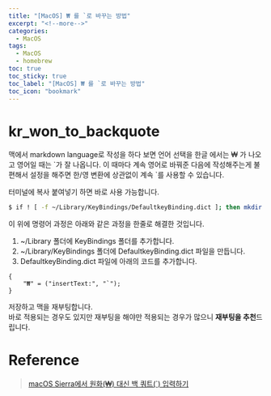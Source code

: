 ```yaml
---
title: "[MacOS] ₩ 를 `로 바꾸는 방법"
excerpt: "<!--more-->"
categories:
  - MacOS
tags:
  - MacOS
  - homebrew
toc: true
toc_sticky: true
toc_label: "[MacOS] ₩ 를 `로 바꾸는 방법"
toc_icon: "bookmark"
---
```


# kr_won_to_backquote

맥에서 markdown language로 작성을 하다 보면 언어 선택을 한글 에서는 ₩ 가 나오고 영어일 때는 \`가 잘 나옵니다. 이 때마다 계속 영어로 바꿔준 다음에 작성해주는게 불편해서 설정을 해주면 한/영 변환에 상관없이 계속 \`를 사용할 수 있습니다.

터미널에 복사 붙여넣기 하면 바로 사용 가능합니다.

```bash
$ if ! [ -f ~/Library/KeyBindings/DefaultkeyBinding.dict ]; then mkdir -p ~/Library/KeyBindings && echo '{"₩" = ("insertText:", "\`");}' > ~/Library/KeyBindings/DefaultkeyBinding.dict; fi
```

이 위에 명령어 과정은 아래와 같은 과정을 한줄로 해결한 것입니다.

1. ~/Library 폴더에 KeyBindings 폴더를 추가합니다.
2. ~/Library/KeyBindings 폴더에 DefaultkeyBinding.dict 파일을 만듭니다.
3. DefaultkeyBinding.dict 파일에 아래의 코드를 추가합니다.

```
{
    "₩" = ("insertText:", "`");
}
```

저장하고 맥을 재부팅합니다.
<br>바로 적용되는 경우도 있지만 재부팅을 해야만 적용되는 경우가 많으니 **재부팅을 추천**드립니다.

# Reference

> [macOS Sierra에서 원화(₩) 대신 백 쿼트(`) 입력하기](https://ani2life.com/wp/?p=1753)